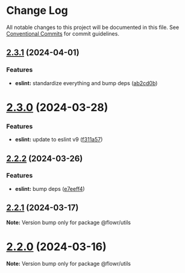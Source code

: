 # Change Log

All notable changes to this project will be documented in this file.
See [Conventional Commits](https://conventionalcommits.org) for commit guidelines.

## [2.3.1](https://github.com/pulseflow/pastel/compare/v2.3.0...v2.3.1) (2024-04-01)


### Features

* **eslint:** standardize everything and bump deps ([ab2cd0b](https://github.com/pulseflow/pastel/commit/ab2cd0ba8fa7211c4b781ba04474ea1c269f7ce8))





# [2.3.0](https://github.com/pulseflow/pastel/compare/v2.2.2...v2.3.0) (2024-03-28)


### Features

* **eslint:** update to eslint v9 ([f311a57](https://github.com/pulseflow/pastel/commit/f311a574db134bdc94ba08508fafdafea7d0f9c9))





## [2.2.2](https://github.com/pulseflow/pastel/compare/v2.2.1...v2.2.2) (2024-03-26)


### Features

* **eslint:** bump deps ([e7eeff4](https://github.com/pulseflow/pastel/commit/e7eeff411d165b75db885902ab6f0a878b61d00c))





## [2.2.1](https://github.com/pulseflow/pastel/compare/v2.2.0...v2.2.1) (2024-03-17)

**Note:** Version bump only for package @flowr/utils





# [2.2.0](https://github.com/pulseflow/pastel/compare/v2.1.0...v2.2.0) (2024-03-16)

**Note:** Version bump only for package @flowr/utils
